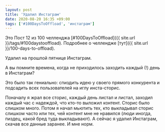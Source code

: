 ```yaml
---
layout: post
title: 'Удалил Инстаграм'
date: 2020-08-20 16:35 +09:00
tags: ['#100DaysToOffload', 'инстаграм']
---
```


Это Пост 12 из 100 челленджа [#100DaysToOffload]({{ site.url }}/tags/#100daystooffload). Подробнее о челлендже [тут]({{ site.url }}/100-days-to-offload).

Удалил на прошлой пятнице Инстаграм.

А вы помните времена, когда не приходилось заходить каждый (!) день в Инстаграм?

Это было так гениально: спиздить идею у своего прямого конкурента и подсадить всех пользователей на иглу инста-сторис.

Поначалу я жрал все сторис, каждый день листал и листал, заходил каждый час с надеждой, что кто-то выложил контент. Сторис было слишком много. Потом я начал мьютить тех, кто выкладывал сторис слишком часто или тех, чей контент мне не нравился (люди иногда, пиздец, какой бред туда выкладывают). А сейчас я удалил Инстаграм, скачав все данные заранее. И мне норм.
